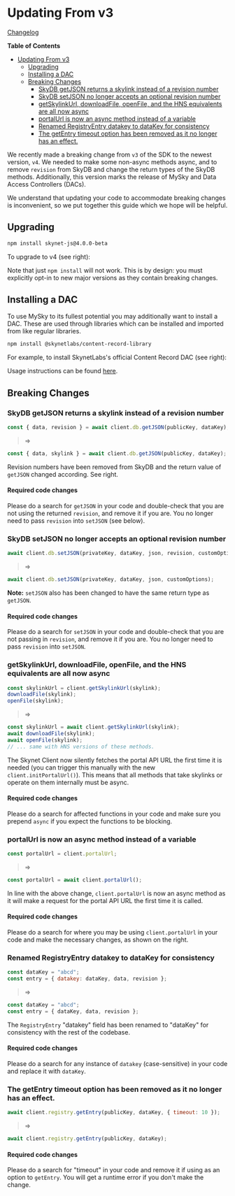 # Updating From v3

[Changelog](https://github.com/SkynetLabs/skynet-js/blob/master/CHANGELOG-BETA.md)

<!-- markdown-toc start - Don't edit this section. Run M-x markdown-toc-refresh-toc -->
**Table of Contents**

- [Updating From v3](#updating-from-v3)
    - [Upgrading](#upgrading)
    - [Installing a DAC](#installing-a-dac)
    - [Breaking Changes](#breaking-changes)
        - [SkyDB getJSON returns a skylink instead of a revision number](#skydb-getjson-returns-a-skylink-instead-of-a-revision-number)
        - [SkyDB setJSON no longer accepts an optional revision number](#skydb-setjson-no-longer-accepts-an-optional-revision-number)
        - [getSkylinkUrl, downloadFile, openFile, and the HNS equivalents are all now async](#getskylinkurl-downloadfile-openfile-and-the-hns-equivalents-are-all-now-async)
        - [portalUrl is now an async method instead of a variable](#portalurl-is-now-an-async-method-instead-of-a-variable)
        - [Renamed RegistryEntry datakey to dataKey for consistency](#renamed-registryentry-datakey-to-datakey-for-consistency)
        - [The getEntry timeout option has been removed as it no longer has an effect.](#the-getentry-timeout-option-has-been-removed-as-it-no-longer-has-an-effect)

<!-- markdown-toc end -->

We recently made a breaking change from `v3` of the SDK to the newest version,
`v4`. We needed to make some non-async methods async, and to remove `revision` from SkyDB and change the return
types of the SkyDB methods. Additionally, this version marks the release of
MySky and Data Access Controllers (DACs).

We understand that updating your code to accommodate breaking changes is
inconvenient, so we put together this guide which we hope will be helpful.

## Upgrading

```sh
npm install skynet-js@4.0.0-beta
```

To upgrade to v4 (see right):

Note that just `npm install` will not work. This is by design: you must
explicitly opt-in to new major versions as they contain breaking changes.

## Installing a DAC

To use MySky to its fullest potential you may additionally want to install a
DAC. These are used through libraries which can be installed and imported from
like regular libraries.

```sh
npm install @skynetlabs/content-record-library
```

For example, to install SkynetLabs's official Content Record DAC (see right):

Usage instructions can be found [here](https://github.com/SkynetLabs/content-record-library).

## Breaking Changes

### SkyDB getJSON returns a skylink instead of a revision number

```javascript
const { data, revision } = await client.db.getJSON(publicKey, dataKey);
```

> =>

```javascript
const { data, skylink } = await client.db.getJSON(publicKey, dataKey);
```

Revision numbers have been removed from SkyDB and the return value of `getJSON`
changed according. See right.

#### Required code changes

Please do a search for `getJSON` in your code and double-check that you are not
using the returned `revision`, and remove it if you are. You no longer need to
pass `revision` into `setJSON` (see below).

### SkyDB setJSON no longer accepts an optional revision number

```javascript
await client.db.setJSON(privateKey, dataKey, json, revision, customOptions);
```

> =>

```javascript
await client.db.setJSON(privateKey, dataKey, json, customOptions);
```

**Note:** `setJSON` also has been changed to have the same return type as `getJSON`.

#### Required code changes

Please do a search for `setJSON` in your code and double-check that you are not
passing in `revision`, and remove it if you are. You no longer need to pass
`revision` into `setJSON`.

### getSkylinkUrl, downloadFile, openFile, and the HNS equivalents are all now async

```javascript
const skylinkUrl = client.getSkylinkUrl(skylink);
downloadFile(skylink);
openFile(skylink);
```

> =>

```javascript
const skylinkUrl = await client.getSkylinkUrl(skylink);
await downloadFile(skylink);
await openFile(skylink);
// ... same with HNS versions of these methods.
```

The Skynet Client now silently fetches the portal API URL the first time it is
needed (you can trigger this manually with the new `client.initPortalUrl()`).
This means that all methods that take skylinks or operate on them internally
must be async.

#### Required code changes

Please do a search for affected functions in your code and make sure you prepend
`async` if you expect the functions to be blocking.

### portalUrl is now an async method instead of a variable

```javascript
const portalUrl = client.portalUrl;
```

> =>

```javascript
const portalUrl = await client.portalUrl();
```

In line with the above change, `client.portalUrl` is now an async method as it
will make a request for the portal API URL the first time it is called.

#### Required code changes

Please do a search for where you may be using `client.portalUrl` in your code
and make the necessary changes, as shown on the right.

### Renamed RegistryEntry datakey to dataKey for consistency

```javascript
const dataKey = "abcd";
const entry = { datakey: dataKey, data, revision };
```

> =>

```javascript
const dataKey = "abcd";
const entry = { dataKey, data, revision };
```

The `RegistryEntry` "datakey" field has been renamed to "dataKey" for
consistency with the rest of the codebase.

#### Required code changes

Please do a search for any instance of `datakey` (case-sensitive) in your code
and replace it with `dataKey`.

### The getEntry timeout option has been removed as it no longer has an effect.

```javascript
await client.registry.getEntry(publicKey, dataKey, { timeout: 10 });
```

> =>

```javascript
await client.registry.getEntry(publicKey, dataKey);
```

#### Required code changes

Please do a search for "timeout" in your code and remove it if using as an
option to `getEntry`. You will get a runtime error if you don't make the change.

